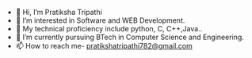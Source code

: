 - 👋 Hi, I’m Pratiksha Tripathi
- 👀 I’m interested in Software and WEB Development.
- 🌱 My technical proficiency include python, C, C++,Java..
- 💞️ I’m currently pursuing BTech in Computer Science and Engineering.
- 📫 How to reach me-  pratikshatripathi782@gmail.com

<!---
pratiksha25252/pratiksha25252 is a ✨ special ✨ repository because its `README.md` (this file) appears on your GitHub profile.
You can click the Preview link to take a look at your changes.
--->
